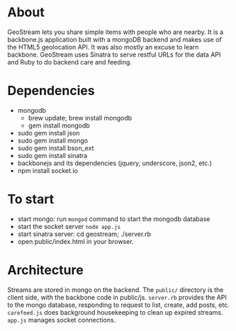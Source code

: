 # About

GeoStream lets you share simple items with people who are nearby. It is a
backbone.js application built with a mongoDB backend and makes use of the HTML5
geolocation API. It was also mostly an excuse to learn backbone. GeoStream uses
Sinatra to serve restful URLs for the data API and Ruby to do backend care and
feeding. 

# Dependencies

- mongodb 
	- brew update; brew install mongodb
	- gem install mongodb
- sudo gem install json
- sudo gem install mongo
- sudo gem install bson_ext
- sudo gem install sinatra
- backbonejs and its dependencies (jquery, underscore, json2, etc.)
- npm install socket.io

# To start

- start mongo: run `mongod` command to start the mongodb database
- start the socket server `node app.js`
- start sinatra server: cd geostream; ./server.rb
- open public/index.html in your browser.

# Architecture

Streams are stored in mongo on the backend. The `public/` directory is the client
side, with the backbone code in public/js. `server.rb` provides the API to the
mongo database, responding to request to list, create, add posts, etc.
`carefeed.js` does background housekeeping to clean up expired streams. `app.js`
manages socket connections. 





